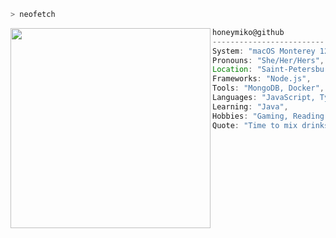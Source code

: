 ```zsh
> neofetch
```

<img align="left" src="https://c.tenor.com/6SuQfih0yswAAAAC/arknights-kurotofu.gif" alt="" width="320" /> 

```javascript
honeymiko@github
-------------------------
System: "macOS Monterey 12.4 and Windows 10 (dualboot)"
Pronouns: "She/Her/Hers",
Location: "Saint-Petersburg, RU",
Frameworks: "Node.js",
Tools: "MongoDB, Docker",
Languages: "JavaScript, TypeScript",
Learning: "Java",
Hobbies: "Gaming, Reading, Anime",
Quote: "Time to mix drinks and change lives."
```
